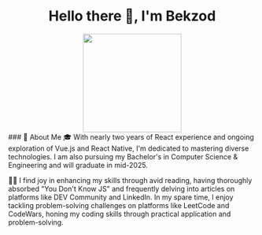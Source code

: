 <div id="header" align="center">
  <h1>Hello there 👋, I'm Bekzod</h1>
  <img src="https://alpha-centauri-production.s3.amazonaws.com/uploads/content/174/og_image/OG.jpg" width="200" />
</div>
<div></div>
### 🚀 About Me
🎓 With nearly two years of React experience and ongoing exploration of Vue.js and React Native, I'm dedicated to mastering diverse technologies. I am also pursuing my Bachelor's in Computer Science & Engineering and will graduate in mid-2025.

👨‍💻 I find joy in enhancing my skills through avid reading, having thoroughly absorbed "You Don't Know JS" and frequently delving into articles on platforms like DEV Community and LinkedIn. In my spare time, I enjoy tackling problem-solving challenges on platforms like LeetCode and CodeWars, honing my coding skills through practical application and problem-solving.




<!--
**Bek30d/Bek30d** is a ✨ _special_ ✨ repository because its `README.md` (this file) appears on your GitHub profile.

Here are some ideas to get you started:

- 🔭 I’m currently working on 
- 🌱 I’m currently learning ...
- 👯 I’m looking to collaborate on ...
- 🤔 I’m looking for help with ...
- 💬 Ask me about ...
- 📫 How to reach me: ...
- 😄 Pronouns: ...
- ⚡ Fun fact: ...
-->
